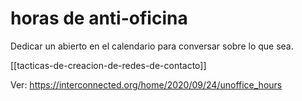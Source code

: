 # horas de anti-oficina
Dedicar un abierto en el calendario para conversar sobre lo que sea.

[[tacticas-de-creacion-de-redes-de-contacto]]

Ver: https://interconnected.org/home/2020/09/24/unoffice_hours
